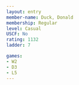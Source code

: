 ```yaml
---
layout: entry
member-name: Duck, Donald
membership: Regular
level: Casual
USCF: No
rating: 1132
ladder: 7

games:
- W2
- D3
- L5
---
```


